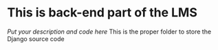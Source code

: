 # This is back-end part of the LMS
*Put your description and code here*
This is the proper folder to store the Django source code